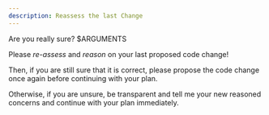 ```yaml
---
description: Reassess the last Change
---
```


Are you really sure? $ARGUMENTS

Please *re-assess* and *reason* on your last proposed code change!

Then, if you are still sure that it is correct, please propose the code
change once again before continuing with your plan.

Otherwise, if you are unsure, be transparent and tell me your new
reasoned concerns and continue with your plan immediately.

